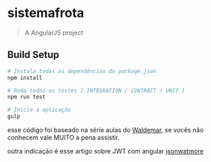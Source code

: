 # sistemafrota

> A AngularJS project

## Build Setup

``` bash
# Instala todas as dependências do package.json
npm install

# Roda todos os testes [ INTEGRATION / CONTRACT / UNIT ]
npm run test

# Inicia a aplicação
gulp
```

esse código foi baseado na série aulas do [Waldemar](https://github.com/waldemarnt/building-testable-nodejs-api), se vocês não conhecem vale MUITO a pena assistir.


outra indicação é esse artigo sobre JWT com angular
[jsonwatmore](http://jasonwatmore.com/post/2016/04/05/angularjs-jwt-authentication-example-tutorial)
